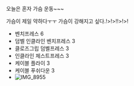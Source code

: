 오늘은 혼자 가슴 운동~~~

가슴이 제일 약하다ㅜㅜ 가슴이 강해지고 싶다.!>!>!!>!>!

- 벤치프레스 6
- 덤벨 인클라인 벤치프레스 3
- 클로즈그립 덤벨프레스 3
- 인클라인 체스트프레스 3
- 케이블 플라이 3
- 케이블 푸쉬다운 3
- ![IMG_8955](https://github.com/farmJun/workout-farmJun/assets/101688752/eca5f993-4425-4fe6-b02d-750b0881a558)

